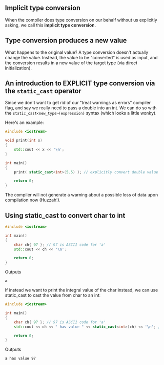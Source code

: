 ## Implicit type conversion

When the compiler does type conversion on our behalf without us explicitly asking, we call this **implicit type conversion**.

## Type conversion produces a new value

What happens to the original value? A type conversion doesn't actually change  the value. Instead, the value to be "converted" is used as input, and the conversion results in a new value of the target type (via direct initialization).

## An introduction to EXPLICIT type conversion via the `static_cast` operator

Since we don't want to get rid of our "treat warnings as errors" compiler flag, and say we really need to pass a double into an int. We can do so with the `static_cast<new_type>(expression)` syntax (which looks a little wonky).

Here's an example:
```cpp
#include <iostream>

void print(int x)
{
	std::cout << x << '\n';
}

int main()
{
	print( static_cast<int>(5.5) ); // explicitly convert double value 5.5 to an int

	return 0;
}
```

The compiler will not generate a warning about a possible loss of data upon compilation now (Huzzah!).

## Using static_cast to convert char to int

```cpp
#include <iostream>

int main()
{
    char ch{ 97 }; // 97 is ASCII code for 'a'
    std::cout << ch << '\n';

    return 0;
}
```

Outputs
```
a
```

If instead we want to print the integral value of the char instead, we can use static_cast to cast the value from char to an int:
```cpp
#include <iostream>

int main()
{
    char ch{ 97 }; // 97 is ASCII code for 'a'
    std::cout << ch << " has value " << static_cast<int>(ch) << '\n'; // print value of variable ch as an int

    return 0;
}
```

Outputs
```
a has value 97
```


